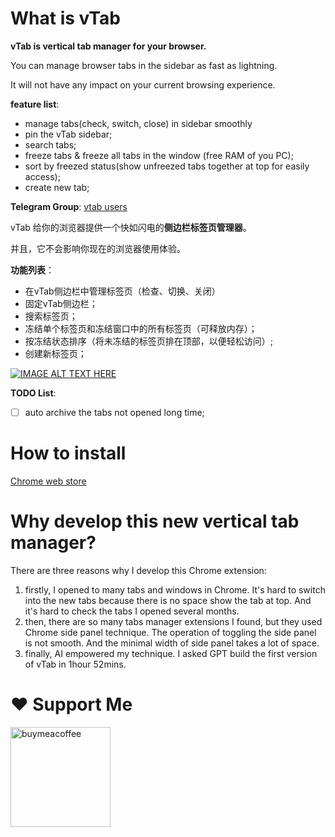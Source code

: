 # What is vTab

**vTab is vertical tab manager for your browser.**

You can manage browser tabs in the sidebar as fast as lightning.

It will not have any impact on your current browsing experience.

**feature list**: 
- manage tabs(check, switch, close) in sidebar smoothly
- pin the vTab sidebar;
- search tabs;
- freeze tabs & freeze all tabs in the window (free RAM of you PC);
- sort by freezed status(show unfreezed tabs together at top for easily access);
- create new tab;

**Telegram Group**: [vtab users](https://t.me/+QQLV4RqH4940NjNl)

vTab 给你的浏览器提供一个快如闪电的**侧边栏标签页管理器**。

并且，它不会影响你现在的浏览器使用体验。

**功能列表**：
- 在vTab侧边栏中管理标签页（检查、切换、关闭）
- 固定vTab侧边栏；
- 搜索标签页；
- 冻结单个标签页和冻结窗口中的所有标签页（可释放内存）；
- 按冻结状态排序（将未冻结的标签页排在顶部，以便轻松访问）;
- 创建新标签页；

[![IMAGE ALT TEXT HERE](https://img.youtube.com/vi/lfBjF1tT7rE/0.jpg)](https://www.youtube.com/watch?v=lfBjF1tT7rE)

**TODO List**:
- [ ] auto archive the tabs not opened long time;


# How to install

[Chrome web store](https://chromewebstore.google.com/detail/vtab/fkmcgnjikengcgbeadhmdeneagpdgaea) 

# Why develop this new vertical tab manager?

There are three reasons why I develop this Chrome extension: 

1. firstly, I opened to many tabs and windows in Chrome. It's hard to switch into the new tabs because there is no space show the tab at top. And it's hard to check the tabs I opened several months.
2. then, there are so many tabs manager extensions I found, but they used Chrome side panel technique. The operation of toggling the side panel is not smooth. And the minimal width of side panel takes a lot of space.
3. finally, AI empowered my technique. I asked GPT build the first version of vTab in 1hour 52mins.

# ❤️ Support Me
<a href="https://www.buymeacoffee.com/wolf3cg" target="_blank">
<img src="https://cdn.buymeacoffee.com/buttons/v2/default-yellow.png" width="160" alt="buymeacoffee" />
</a>